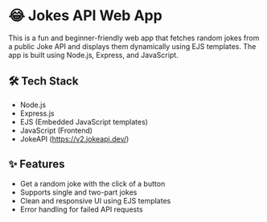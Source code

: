 # 😂 Jokes API Web App

This is a fun and beginner-friendly web app that fetches random jokes from a public Joke API and displays them dynamically using EJS templates. The app is built using Node.js, Express, and JavaScript.



## 🛠️ Tech Stack

- Node.js
- Express.js
- EJS (Embedded JavaScript templates)
- JavaScript (Frontend)
- JokeAPI (https://v2.jokeapi.dev/)


## ✨ Features

- Get a random joke with the click of a button
- Supports single and two-part jokes
- Clean and responsive UI using EJS templates
- Error handling for failed API requests


